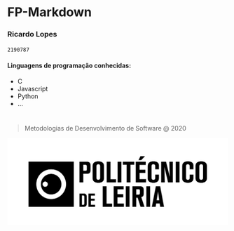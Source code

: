 # FP-Markdown

### Ricardo Lopes

`2190787`

#### Linguagens de programação conhecidas:

* C
* Javascript
* Python
* ...

# 
> Metodologias de Desenvolvimento de Software @ 2020

![Image](politecnico_h-01.jpg)
